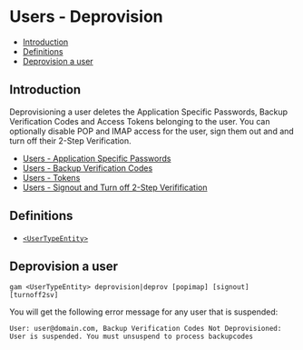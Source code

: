 # Users - Deprovision
- [Introduction](#introduction)
- [Definitions](#definitions)
- [Deprovision a user](#deprovision-a-user)

## Introduction
Deprovisioning a user deletes the Application Specific Passwords, Backup Verification Codes and Access Tokens belonging to the user.
You can optionally disable POP and IMAP access for the user, sign them out and and turn off their 2-Step Verification.

* [Users - Application Specific Passwords](Users-Application-Specific-Passwords)
* [Users - Backup Verification Codes](Users-Backup-Verification-Codes)
* [Users - Tokens](Users-Tokens)
* [Users - Signout and Turn off 2-Step Verifification](Users-Signout-Turnoff2SV)

## Definitions
* [`<UserTypeEntity>`](Collections-of-Users)

## Deprovision a user
```
gam <UserTypeEntity> deprovision|deprov [popimap] [signout] [turnoff2sv]
```
You will get the following error message for any user that is suspended:
```
User: user@domain.com, Backup Verification Codes Not Deprovisioned: User is suspended. You must unsuspend to process backupcodes
```
